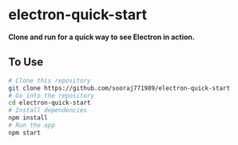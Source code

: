 # electron-quick-start

**Clone and run for a quick way to see Electron in action.**

## To Use



```bash
# Clone this repository
git clone https://github.com/sooraj771989/electron-quick-start
# Go into the repository
cd electron-quick-start
# Install dependencies
npm install
# Run the app
npm start
```